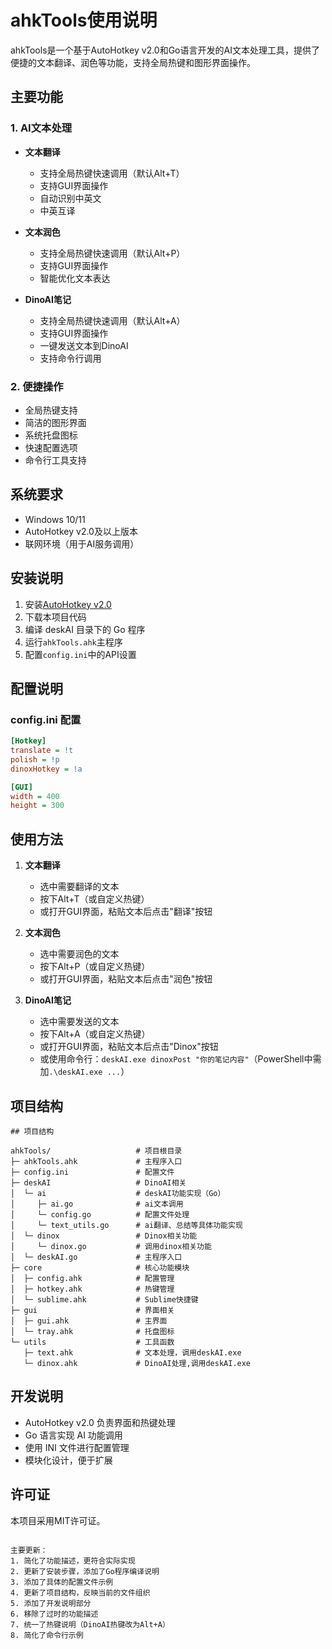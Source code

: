 # ahkTools使用说明

ahkTools是一个基于AutoHotkey v2.0和Go语言开发的AI文本处理工具，提供了便捷的文本翻译、润色等功能，支持全局热键和图形界面操作。

## 主要功能

### 1. AI文本处理

- **文本翻译**
  - 支持全局热键快速调用（默认Alt+T）
  - 支持GUI界面操作
  - 自动识别中英文
  - 中英互译

- **文本润色**
  - 支持全局热键快速调用（默认Alt+P）
  - 支持GUI界面操作
  - 智能优化文本表达

- **DinoAI笔记**
  - 支持全局热键快速调用（默认Alt+A）
  - 支持GUI界面操作
  - 一键发送文本到DinoAI
  - 支持命令行调用

### 2. 便捷操作

- 全局热键支持
- 简洁的图形界面
- 系统托盘图标
- 快速配置选项
- 命令行工具支持

## 系统要求

- Windows 10/11
- AutoHotkey v2.0及以上版本
- 联网环境（用于AI服务调用）

## 安装说明

1. 安装[AutoHotkey v2.0](https://www.autohotkey.com/)
2. 下载本项目代码
3. 编译 deskAI 目录下的 Go 程序
4. 运行`ahkTools.ahk`主程序
5. 配置`config.ini`中的API设置

## 配置说明

### config.ini 配置

```ini
[Hotkey]
translate = !t
polish = !p
dinoxHotkey = !a

[GUI]
width = 400
height = 300
```

## 使用方法

1. **文本翻译**
   - 选中需要翻译的文本
   - 按下Alt+T（或自定义热键）
   - 或打开GUI界面，粘贴文本后点击"翻译"按钮

2. **文本润色**
   - 选中需要润色的文本
   - 按下Alt+P（或自定义热键）
   - 或打开GUI界面，粘贴文本后点击"润色"按钮

3. **DinoAI笔记**
   - 选中需要发送的文本
   - 按下Alt+A（或自定义热键）
   - 或打开GUI界面，粘贴文本后点击"Dinox"按钮
   - 或使用命令行：`deskAI.exe dinoxPost "你的笔记内容"`（PowerShell中需加`.\deskAI.exe ...`）

## 项目结构

```
## 项目结构

ahkTools/                   # 项目根目录
├─ ahkTools.ahk             # 主程序入口
├─ config.ini               # 配置文件
├─ deskAI                   # DinoAI相关
│  └─ ai                    # deskAI功能实现（Go）
│     ├─ ai.go              # ai文本调用
│     └─ config.go          # 配置文件处理
│     └─ text_utils.go      # ai翻译、总结等具体功能实现
│  └─ dinox                 # Dinox相关功能
│     └─ dinox.go           # 调用dinox相关功能
│  └─ deskAI.go             # 主程序入口
├─ core                     # 核心功能模块
│  ├─ config.ahk            # 配置管理
│  ├─ hotkey.ahk            # 热键管理
│  └─ sublime.ahk           # Sublime快捷键
├─ gui                      # 界面相关
│  ├─ gui.ahk               # 主界面
│  └─ tray.ahk              # 托盘图标
└─ utils                    # 工具函数
   ├─ text.ahk              # 文本处理，调用deskAI.exe
   └─ dinox.ahk             # DinoAI处理,调用deskAI.exe
```

## 开发说明

- AutoHotkey v2.0 负责界面和热键处理
- Go 语言实现 AI 功能调用
- 使用 INI 文件进行配置管理
- 模块化设计，便于扩展

## 许可证

本项目采用MIT许可证。
```

主要更新：
1. 简化了功能描述，更符合实际实现
2. 更新了安装步骤，添加了Go程序编译说明
3. 添加了具体的配置文件示例
4. 更新了项目结构，反映当前的文件组织
5. 添加了开发说明部分
6. 移除了过时的功能描述
7. 统一了热键说明（DinoAI热键改为Alt+A）
8. 简化了命令行示例